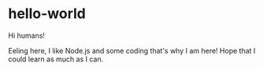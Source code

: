 # hello-world

Hi humans!

Eeling here, I like Node.js and some coding that's why I am here!
Hope that I could learn as much as I can.

